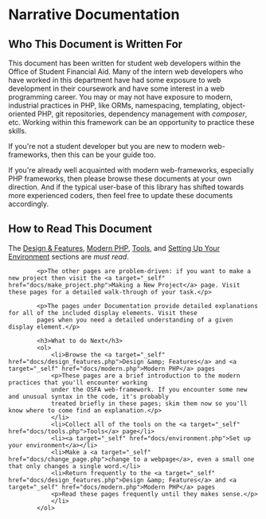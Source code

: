 Narrative Documentation
=======================

Who This Document is Written For
--------------------------------

This document has been written for student web developers within the Office of Student Financial Aid. Many of the intern
web developers who have worked in this department have had some exposure to web development in their coursework and have
some interest in a web programming career. You may or may not have exposure to modern, industrial practices
in PHP, like ORMs, namespacing, templating, object-oriented PHP, git repositories, dependency management with
*composer*, etc. Working within this framework can be an opportunity to practice these skills.

If you're not a student developer but you are new to modern web-frameworks, then this can be your guide too.

If you're already well acquainted with modern web-frameworks, especially PHP frameworks, then please browse
these documents at your own direction. And if the typical user-base of this library has shifted towards more
experienced coders, then feel free to update these documents accordingly.

How to Read This Document
-------------------------

The [Design & Features](design-and-features.md), <a target="_self" href="docs/modern.php">Modern PHP</a>, <a target="_self" href="docs/tools.php">Tools</a>, and <a target="_self" href="docs/environment.php">Setting Up Your Environment</a> sections are <i>must read</i>.</p>

            <p>The other pages are problem-driven: if you want to make a new project then visit the <a target="_self" href="docs/make_project.php">Making a New Project</a> page. Visit these pages for a detailed walk-through of your task.</p>

            <p>The pages under Documentation provide detailed explanations for all of the included display elements. Visit these
            pages when you need a detailed understanding of a given display element.</p>

            <h3>What to do Next</h3>
            <ol>
                <li>Browse the <a target="_self" href="docs/design_features.php">Design &amp; Features</a> and <a target="_self" href="docs/modern.php">Modern PHP</a> pages
                <p>These pages are a brief introduction to the modern practices that you'll encounter working
                under the OSFA web-framework. If you encounter some new and unusual syntax in the code, it's probably
                treated briefly in these pages; skim them now so you'll know where to come find an explanation.</p>
                </li>
                <li>Collect all of the tools on the <a target="_self" href="docs/tools.php">Tools</a> page</li>
                <li><a target="_self" href="docs/environment.php">Set up your environment</a></li>
                <li>Make a <a target="_self" href="docs/change_page.php">change to a webpage</a>, even a small one that only changes a single word.</li>
                <li>Return frequently to the <a target="_self" href="docs/design_features.php">Design &amp; Features</a> and <a target="_self" href="docs/modern.php">Modern PHP</a> pages
                <p>Read these pages frequently until they makes sense.</p>
                </li>
            </ol>